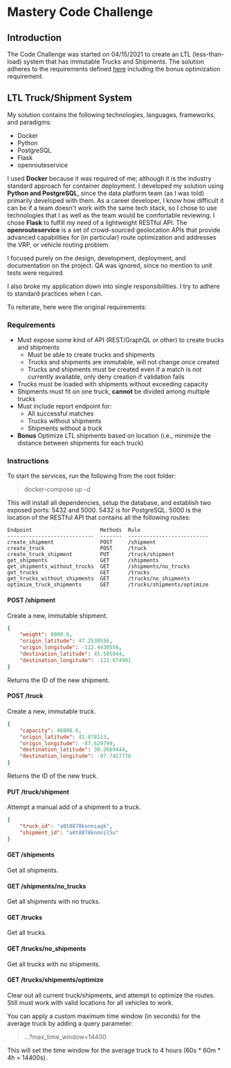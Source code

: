 # Mastery Code Challenge

## Introduction

The Code Challenge was started on 04/15/2021 to create an LTL (less-than-load) system that has immutable Trucks and 
Shipments. The solution adheres to the requirements defined [here](./mastery_data_coding_challenge.md) including the 
bonus optimization requirement.

## LTL Truck/Shipment System

My solution contains the following technologies, languages, frameworks, and paradigms:

* Docker
* Python
* PostgreSQL
* Flask
* openrouteservice

I used **Docker** because it was required of me; although it is the industry standard approach for container deployment.
I developed my solution using **Python and PostgreSQL**, since the data platform team (as I was told) primarily 
developed with them. As a career developer, I know how difficult it can be if a team doesn't work with the
same tech stack, so I chose to use technologies that I as well as the team would be comfortable reviewing. I chose 
**Flask** to fulfill my need of a lightweight RESTful API. The **openrouteservice** is a set of crowd-sourced geolocation 
APIs that provide advanced capabilities for (in particular) route optimization and addresses the VRP, or vehicle 
routing problem.

I focused purely on the design, development, deployment, and documentation on the project. QA was ignored, since no
mention to unit tests were required.

I also broke my application down into single responsibilities. I try to adhere to standard practices when I can.

To reiterate, here were the original requirements:

### Requirements
* Must expose some kind of API (REST/GraphQL or other) to create trucks and shipments
  * Must be able to create trucks and shipments
  * Trucks and shipments are immutable, will not change once created
  * Trucks and shipments must be created even if a match is not currently available, only deny creation if validation fails
* Trucks must be loaded with shipments without exceeding capacity
* Shipments must fit on one truck, **cannot** be divided among multiple trucks
* Must include report endpoint for:
  * All successful matches
  * Trucks without shipments
  * Shipments without a truck
* **Bonus** Optimize LTL shipments based on location (i.e., minimize the distance between shipments for each truck)

### Instructions

To start the services, run the following from the root folder:

> docker-compose up -d

This will install all dependencies, setup the database, and establish two exposed ports: 5432 and 5000. 5432 is for PostgreSQL. 5000 is the location of the 
RESTful API that contains all the following routes:

```
Endpoint                      Methods  Rule
----------------------------  -------  --------------------------
create_shipment               POST     /shipment
create_truck                  POST     /truck
create_truck_shipment         PUT      /truck/shipment
get_shipments                 GET      /shipments
get_shipments_without_trucks  GET      /shipments/no_trucks
get_trucks                    GET      /trucks
get_trucks_without_shipments  GET      /trucks/no_shipments
optimize_truck_shipments      GET      /trucks/shipments/optimize
```

#### POST /shipment

Create a new, immutable shipment.

```json
{
	"weight": 8000.0,
	"origin_latitude": 47.2530556,
	"origin_longitude": -122.4430556,
	"destination_latitude": 45.505044,
	"destination_longitude": -122.674991
}
```

Returns the ID of the new shipment.

#### POST /truck

Create a new, immutable truck.

```json
{
	"capacity": 48000.0,
	"origin_latitude": 41.878113,
	"origin_longitude": -87.629799,
	"destination_latitude": 30.2669444,
	"destination_longitude": -97.7427778
}
```

Returns the ID of the new truck.

#### PUT /truck/shipment
Attempt a manual add of a shipment to a truck.

```json
{
	"truck_id": "a0t8878knnniaqk",
	"shipment_id": "a0t8878knnnil5u"
}
```

#### GET /shipments
Get all shipments.

#### GET /shipments/no_trucks
Get all shipments with no trucks.

#### GET /trucks
Get all trucks.

#### GET /trucks/no_shipments
Get all trucks with no shipments.

#### GET /trucks/shipments/optimize
Clear out all current truck/shipments, and attempt to optimize the routes. Still must work with valid locations for
all vehicles to work.

You can apply a custom maximum time window (in seconds) for the average truck by adding a query parameter:

>...?max_time_window=14400

This will set the time window for the average truck to 4 hours (60s * 60m * 4h = 14400s).